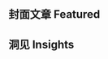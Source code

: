 <!-- markdownlint-disable MD033 MD041 -->
<script setup>
    import Index from '/.vitepress/vue/Index.vue'
    import JournalHead from '/.vitepress/vue/JournalHead.vue'
    import { useData } from 'vitepress'

    const { isDark } = useData()
</script>

<JournalHead
    cover="../cover/202504/202504.png"
    :coverLink="'../archive/202504/0/content'"
    :editors="['CR_019','Alumopper']"
    :credits="['御龙九秋','南烛']"
    :launchLink="{ link: '../archive/202504/preface', text: '创刊寄语' }"
/>

## 封面文章 Featured

<Index
    title = "原版家具的“终极答案”？——新一代家具框架《松果核》"
    url = "../archive/202504/0/content"
    authorName = "兰那梛_nano"
    abstract = "仅需提供模型文件，就能自动生成完整的数据包和资源包，获得媲美模组的家具装饰？《松果核》为这一天方夜谭般的理想提供了一种近乎完美的解决方案。藉由MC高版本的种种新特性，《松果核》在功能性、兼容性和性能等诸多领域取得了非常好的表现。更重要的是，自动构建脚本允许命令小白也能无障碍的使用《松果核》，在易用性上取得了长足的突破。"
    avatarUrl = '../archive/_authors/nano.jpg'
    :socialLinks="[
        { name: 'BiliBili', url: 'https://space.bilibili.com/2907002' }
    ]"
    background = '../archive/202504/_assets/pinecone.jpg'
/>

## 洞见 Insights

<Index
    title = "数据包快速入门"
    url = "../archive/202504/1/content"
    authorName = "伊桑桑桑桑桑"
    abstract = "本文是新手向的数据包入门教程。旨在帮助零基础或有一点代码基础的读者快速上手数据包。通过实际的案例讲解，让读者逐渐了解并熟练编写数据包。适合想要入坑数据包制作却被mojang不负责任的文件管理绕晕的玩家快速上手。"
    avatarUrl = '../archive/_authors/伊桑.jpg'
    :socialLinks="[
        { name: 'BiliBili', url: 'https://space.bilibili.com/397069113' }
    ]"
/>

<Index
    title = "如何合并多个版本的数据包？"
    url = "../archive/202504/2/content"
    authorName = "Dreamy_Blaze"
    abstract = "1.20.2支持的版本区间指定带来的不只是数据包版本号的光速膨胀，还有子包覆盖功能。通过它，数据包作者可以将适配不同版本的文件放入子包，根据当前数据包版本指定覆盖，达到跨版本兼容的目的。算是维持住了高版本数据包的最后一点兼容性。本文详细分析了子包覆盖的使用方法和机制，能够帮助有需要的数据包作者了解这一新功能。"
    avatarUrl = '../archive/_authors/dreamy_blaze.jpg'
    :socialLinks="[
        { name: 'BiliBili', url: 'https://space.bilibili.com/1017007290' }
    ]"
/>

<Index
    title = "数据包优化原则以及分析方式简述"
    url = "../archive/202504/3/content"
    authorName = "Dahesor"
    abstract = "本篇文章面对刚接触数据包不久的读者，将简单介绍何时应该考虑数据包优化，如何优化，主要优化目标和优化方式，以及用来判断需要优化部分的方法与工具。希望在阅读本文后读者能对数据包的运行消耗和基础优化原则有一些大概的理解。"
    avatarUrl = '../archive/_authors/dahesor.jpg'
    :socialLinks="[
        { name: 'BiliBili', url: 'https://space.bilibili.com/436796403' }
    ]"
/>

<Index
    title = "NeKoCustomSpawn-demo"
    url = "../archive/202504/4/content"
    authorName = "七柏"
    abstract = "由于原版模组不能自然地向游戏中添加自定义生物，本文提出了一种模拟原版生物生成的方法，在有自定义生物需求的地方可能会有所帮助。"
    avatarUrl = '../archive/_authors/七柏.jpg'
    :socialLinks="[
        { name: 'BiliBili', url: 'https://space.bilibili.com/405830542' }
    ]"
/>

<Index
    title = "Java版1.21.5-SNBT语法概览"
    url = "../archive/202504/5/content"
    authorName = "luobojuo"
    abstract = "NBT在数据包开发的各个地方都会遇到。而SNBT是将NBT数据以文本化的树状数据结构表达的方法。它是我们实际获取和操作的对象。因此，了解并熟练运用SNBT在数据包开发过程中是重要的。本文较详细的描述了SNBT的语法，可以当做数据包新手的启蒙以及参考资料。"
    avatarUrl = '../archive/_authors/_default.png'
    :socialLinks="[
        { name: 'BiliBili', url: 'https://space.bilibili.com/3461565177137515' }
    ]"
/>

<Index
    title = "拾尘（七）-使用复合物品模型映射更简便的制作状态栏"
    url = "../archive/202504/6/content"
    authorName = "CR_019"
    abstract = "在制作自定义物品/地图职业等的过程中，我们经常会遇到需要显示状态（如充能）的需求，而将状态栏放在副手，是一个可选的方案。本文讲解了一种将多个状态放在单个副手物品上组合展示的技术，使用简单的值提供器和复合模型映射，免去了复杂的数值计算，更简易的制作状态栏。"
    avatarUrl = '../archive/_authors/cr_019.jpg'
    :socialLinks="[
        { name: 'BiliBili', url: 'https://space.bilibili.com/85292644' }
    ]"
    background = '../archive/202504/_assets/dust_7_without_musk.png'
/>

<Index
    title = "根据玩家记分板分数进行排名"
    url = "../archive/202504/7/content"
    authorName = "Nox_Obscura"
    abstract = "服务器小游戏总是会有一个展示排名的环节，而计分板没有提供输出排序的接口，因此我们必须自己实现。本视频发现了一种效果很好的排序方法，对小游戏作者或有帮助。"
    avatarUrl = '../archive/_authors/nox_obscura.jpg'
    :socialLinks="[
        { name: 'BiliBili', url: 'https://space.bilibili.com/1184771713' }
    ]"
/>



<ClientOnly>
  <GiscusComment
    repo="CR-019/datapack-index"
    repoId="R_kgDONRhuqw"
    category="闲聊 Chats"
    categoryId="DIC_kwDONRhuq84CkchW"
    mapping="number"
    term="12"
    :strict="false"
    :reactionsEnabled="true"
    emitMetadata="0"
    inputPosition="top"
    :theme="isDark ? 'dark' : 'light'"
    lang="zh-CN"
    loading="lazy"
    class="giscus-wrapper"
  />
</ClientOnly>

<style>
.giscus-wrapper {
  margin: 3rem auto;
  max-width: 800px;
  padding-top: 2rem;
  border-top: 1px solid var(--vp-c-divider);
}
</style>